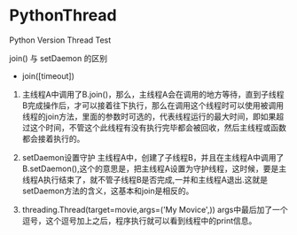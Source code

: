 # PythonThread
Python Version  Thread Test


join() 与 setDaemon 的区别

- join([timeout])
1. 主线程A中调用了B.join()，那么，主线程A会在调用的地方等待，直到子线程B完成操作后，才可以接着往下执行，那么在调用这个线程时可以使用被调用线程的join方法，里面的参数时可选的，代表线程运行的最大时间，即如果超过这个时间，不管这个此线程有没有执行完毕都会被回收，然后主线程或函数都会接着执行的。

2. setDaemon设置守护
  主线程A中，创建了子线程B，并且在主线程A中调用了B.setDaemon(),这个的意思是，把主线程A设置为守护线程，这时候，要是主线程A执行结束了，就不管子线程B是否完成,一并和主线程A退出.这就是setDaemon方法的含义，这基本和join是相反的。
  

3. threading.Thread(target=movie,args=('My Movice',)) args中最后加了一个逗号，这个逗号加上之后，程序执行就可以看到线程中的print信息。
